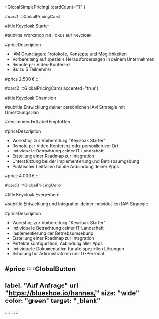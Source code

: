 ::GlobalSimplePricing{ :cardCount="3" }

#card1
:::GlobalPricingCard

#title
Keycloak Starter

#subtitle
Workshop mit Fokus auf Keycloak

#priceDescription
- IAM Grundlagen: Protokolle, Konzepte und Möglichkeiten
- Vorbereitung auf spezielle Herausforderungen in deinem Unternehmen
- Remote per Video-Konferenz
- Bis zu 5 Teilnehmer

#price
2.500 €
:::

#card2
:::GlobalPricingCard{:accented="true"}

#title
Keycloak Champion

#subtitle
Entwicklung deiner persönlichen IAM Strategie mit Umsetzungsplan

#recommendedLabel
Empfohlen

#priceDescription
- Workshop zur Vorbereitung "Keycloak Starter"
- Remote per Video-Konferenz oder persönlich vor Ort
- Individuelle Betrachtung deiner IT-Landschaft
- Erstellung einer Roadmap zur Integration
- Unterstützung bei der Implementierung und Betriebsumgebung
- Praktischer Leitfaden für die Anbundung deiner Apps

#price
4.000 €
:::

#card3
:::GlobalPricingCard

#title
Keycloak Everywhere

#subtitle
Entwicklung und Integration deiner individuellen IAM Strategie


#priceDescription
- Workshop zur Vorbereitung "Keycloak Starter"
- Individuelle Betrachtung deiner IT-Landschaft
- Implementierung der Betriebsumgebung
- Erstellung einer Roadmap zur Integration
- Perfekte Konfiguration, Anbindung aller Apps
- Individuelle Dokumentation für alle speziellen Lösungen
- Schulung für Administratoren und IT-Personal


#price
::::GlobalButton
---
label: "Auf Anfrage" 
url: "https://blueshoe.io/hannes/" 
size: "wide" 
color: "green"
target: "_blank"
---
::::
:::
::